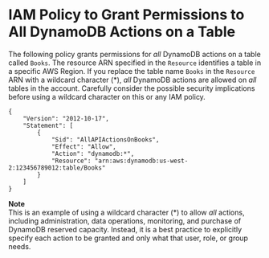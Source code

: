 # IAM Policy to Grant Permissions to All DynamoDB Actions on a Table<a name="grant-permissions-to-any-action-on-table"></a>

The following policy grants permissions for *all* DynamoDB actions on a table called `Books`\. The resource ARN specified in the `Resource` identifies a table in a specific AWS Region\. If you replace the table name `Books` in the `Resource` ARN with a wildcard character \(\*\), *all* DynamoDB actions are allowed on *all* tables in the account\. Carefully consider the possible security implications before using a wildcard character on this or any IAM policy\.

```
{
    "Version": "2012-10-17",
    "Statement": [
        {
            "Sid": "AllAPIActionsOnBooks",
            "Effect": "Allow",
            "Action": "dynamodb:*",
            "Resource": "arn:aws:dynamodb:us-west-2:123456789012:table/Books"
        }
    ]
}
```

**Note**  
This is an example of using a wildcard character \(\*\) to allow *all* actions, including administration, data operations, monitoring, and purchase of DynamoDB reserved capacity\. Instead, it is a best practice to explicitly specify each action to be granted and only what that user, role, or group needs\.